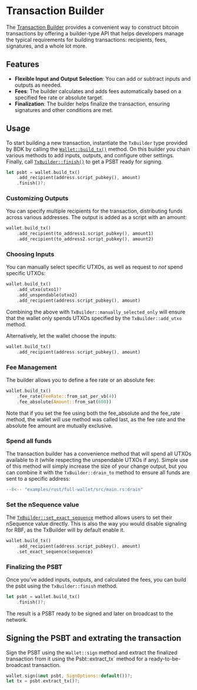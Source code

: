 # Transaction Builder

The [Transaction Builder](https://docs.rs/bdk_wallet/latest/bdk_wallet/struct.TxBuilder.html) provides a convenient way to construct bitcoin transactions by offering a builder-type API that helps developers manage the typical requirements for building transactions: recipients, fees, signatures, and a whole lot more.

## Features

- **Flexible Input and Output Selection**: You can add or subtract inputs and outputs as needed.
- **Fees**: The builder calculates and adds fees automatically based on a specified fee rate or absolute target.
- **Finalization**: The builder helps finalize the transaction, ensuring signatures and other conditions are met.

## Usage

To start building a new transaction, instantiate the `TxBuilder` type provided by BDK by calling the [`Wallet::build_tx()`](https://docs.rs/bdk_wallet/latest/bdk_wallet/struct.Wallet.html#method.build_tx) method. On this builder you chain various methods to add inputs, outputs, and configure other settings. Finally, call [`TxBuilder::finish()`](https://docs.rs/bdk_wallet/latest/bdk_wallet/tx_builder/struct.TxBuilder.html#method.finish) to get a PSBT ready for signing.

```rust
let psbt = wallet.build_tx()
    .add_recipient(address.script_pubkey(), amount)
    .finish()?;
```

### Customizing Outputs

You can specify multiple recipients for the transaction, distributing funds across various addresses. The output is added as a script with an amount:

```rust
wallet.build_tx()
    .add_recipient(to_address1.script_pubkey(), amount1)
    .add_recipient(to_address2.script_pubkey(), amount2)
```

### Choosing Inputs

You can manually select specific UTXOs, as well as request to _not_ spend specific UTXOs:

```rust
wallet.build_tx()
    .add_utxo(utxo1)?
    .add_unspendable(utxo2)
    .add_recipient(address.script_pubkey(), amount)
```

Combining the above with `TxBuilder::manually_selected_only` will ensure that the wallet only spends UTXOs specified by the `TxBuilder::add_utxo` method.

Alternatively, let the wallet choose the inputs:

```rust
wallet.build_tx()
    .add_recipient(address.script_pubkey(), amount)
```

### Fee Management

The builder allows you to define a fee rate or an absolute fee:

```rust
wallet.build_tx()
    .fee_rate(FeeRate::from_sat_per_vb(4))
    .fee_absolute(Amount::from_sat(600))
```

Note that if you set the fee using both the fee_absolute and the fee_rate method, the wallet will use method was called last, as the fee rate and the absolute fee amount are mutually exclusive.

### Spend all funds

The transaction builder has a convenience method that will spend all UTXOs available to it (while respecting the unspendable UTXOs if any). Simple use of this method will simply increase the size of your change output, but you can combine it with the `TxBuilder::drain_to` method to ensure all funds are sent to a specific address:

```rust
--8<-- "examples/rust/full-wallet/src/main.rs:drain"
```

### Set the nSequence value

The [`TxBuilder::set_exact_sequence`](https://docs.rs/bdk_wallet/1.0.0/bdk_wallet/struct.TxBuilder.html#method.set_exact_sequence
) method allows users to set their nSequence value directly. This is also the way you would disable signaling for RBF, as the TxBuilder will by default enable it.

```rust
wallet.build_tx()
    .add_recipient(address.script_pubkey(), amount)
    .set_exact_sequence(sequence)
```

### Finalizing the PSBT

Once you’ve added inputs, outputs, and calculated the fees, you can build the psbt using the `TxBuilder::finish` method.

```rust
let psbt = wallet.build_tx()
    .finish()?;
```

The result is a PSBT ready to be signed and later on broadcast to the network.

## Signing the PSBT and extrating the transaction

Sign the PSBT using the `Wallet::sign` method and extract the finalized transaction from it using the Psbt::extract_tx` method for a ready-to-be-broadcast transaction.

```rust
wallet.sign(&mut psbt, SignOptions::default())?;
let tx = psbt.extract_tx()?;
```
